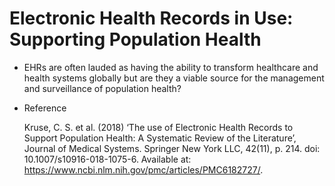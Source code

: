# Electronic Health Records in Use: Supporting Population Health
- EHRs are often lauded as having the ability to transform healthcare and health systems globally but are they a viable source for the management and surveillance of population health? 

- Reference

  Kruse, C. S. et al. (2018) ‘The use of Electronic Health Records to Support Population Health: A Systematic Review of the Literature’, Journal of Medical Systems. Springer New York LLC, 42(11), p. 214. doi: 10.1007/s10916-018-1075-6. Available at: https://www.ncbi.nlm.nih.gov/pmc/articles/PMC6182727/.
